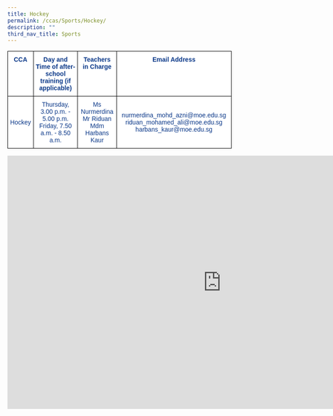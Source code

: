 ```yaml
---
title: Hockey
permalink: /ccas/Sports/Hockey/
description: ""
third_nav_title: Sports
---
```

<style type="text/css">
.tg  {border-collapse:collapse;border-spacing:0;}
.tg td{border-color:black;border-style:solid;border-width:1px;font-family:Arial, sans-serif;font-size:14px;
  overflow:hidden;padding:10px 5px;word-break:normal;}
.tg th{border-color:black;border-style:solid;border-width:1px;font-family:Arial, sans-serif;font-size:14px;
  font-weight:normal;overflow:hidden;padding:10px 5px;word-break:normal;}
.tg .tg-m9di{background-color:#FFF;color:#0C3989;text-align:center;vertical-align:middle}
.tg .tg-pg9x{background-color:#FFF;color:#0C3989;font-weight:bold;text-align:center;vertical-align:top}
</style>
<table class="tg">
<thead>
  <tr>
    <th class="tg-pg9x">CCA</th>
    <th class="tg-pg9x">Day and Time of after-school training (if applicable)</th>
    <th class="tg-pg9x">Teachers in Charge</th>
    <th class="tg-pg9x">Email Address</th>
  </tr>
</thead>
<tbody>
  <tr>
    <td class="tg-m9di">Hockey</td>
    <td class="tg-m9di">Thursday, 3.00 p.m. - 5.00 p.m.<br>Friday, 7.50 a.m. - 8.50 a.m.</td>
    <td class="tg-m9di">Ms Nurmerdina<br>Mr Riduan<br>Mdm Harbans Kaur<br></td>
    <td class="tg-m9di">nurmerdina_mohd_azni@moe.edu.sg riduan_mohamed_ali@moe.edu.sg<br>harbans_kaur@moe.edu.sg</td>
  </tr>
</tbody>
</table>


<iframe allowfullscreen="true" height="569" width="960" frameborder="0" src="https://docs.google.com/presentation/d/e/2PACX-1vSFcy0xtbmyboKoXOBa8IHl-q-hbOSe_rhjakEqkzp9a5xKDSwbASbDVa1Vjh9TltSDNO1a1pJnBcO7/embed?start=false&amp;loop=false&amp;delayms=3000"></iframe>